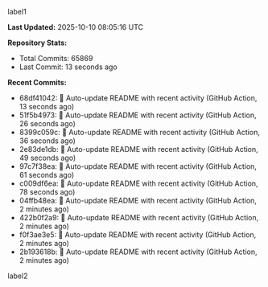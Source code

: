 
label1 
<!-- ACTIVITY_START -->
**Last Updated:** 2025-10-10 08:05:16 UTC

**Repository Stats:**
- Total Commits: 65869
- Last Commit: 13 seconds ago

**Recent Commits:**
- 68df41042: 🤖 Auto-update README with recent activity (GitHub Action, 13 seconds ago)
- 51f5b4973: 🤖 Auto-update README with recent activity (GitHub Action, 26 seconds ago)
- 8399c059c: 🤖 Auto-update README with recent activity (GitHub Action, 36 seconds ago)
- 2e83de1db: 🤖 Auto-update README with recent activity (GitHub Action, 49 seconds ago)
- 97c7f38ea: 🤖 Auto-update README with recent activity (GitHub Action, 61 seconds ago)
- c009df6ea: 🤖 Auto-update README with recent activity (GitHub Action, 78 seconds ago)
- 04ffb48ea: 🤖 Auto-update README with recent activity (GitHub Action, 2 minutes ago)
- 422b0f2a9: 🤖 Auto-update README with recent activity (GitHub Action, 2 minutes ago)
- f0f3ae3e5: 🤖 Auto-update README with recent activity (GitHub Action, 2 minutes ago)
- 2b193618b: 🤖 Auto-update README with recent activity (GitHub Action, 2 minutes ago)
<!-- ACTIVITY_END -->

label2
